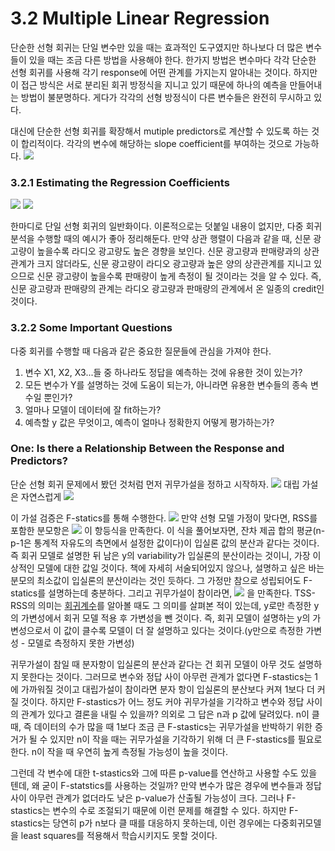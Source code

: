 # 3.2 Multiple Linear Regression

단순한 선형 회귀는 단일 변수만 있을 때는 효과적인 도구였지만 하나보다 더 많은 변수들이 있을 때는 조금 다른 방법을 사용해야 한다.
한가지 방법은 변수마다 각각 단순한 선형 회귀를 사용해 각기 response에 어떤 관계를 가지는지 알아내는 것이다. 하지만 이 접근 방식은 서로 분리된 회귀 방정식을 지니고 있기 때문에 하나의 예측을 만들어내는 방법이 불분명하다. 게다가 각각의 선형 방정식이 다른 변수들은 완전히 무시하고 있다.

대신에 단순한 선형 회귀를 확장해서 mutiple predictors로 계산할 수 있도록 하는 것이 합리적이다. 각각의 변수에 해당하는 slope coefficient를 부여하는 것으로 가능하다.
![](https://velog.velcdn.com/images/suwdle/post/1b47879f-9c9f-4931-933f-698817d1d5dc/image.png)
### 3.2.1 Estimating the Regression Coefficients
![](https://velog.velcdn.com/images/suwdle/post/bfadea58-36f1-41ba-8de8-3b04cbede98a/image.png)
![](https://velog.velcdn.com/images/suwdle/post/8d3b802f-ae26-4312-a273-883b58ac77fe/image.png)

한마디로 단일 선형 회귀의 일반화이다.
이론적으로는 덧붙일 내용이 없지만, 다중 회귀 분석을 수행할 때의 예시가 좋아 정리해둔다.
만약 상관 행렬이 다음과 같을 때, 신문 광고량이 높을수록 라디오 광고량도 높은 경향을 보인다. 신문 광고량과 판매량과의 상관관계가 크지 않더라도, 신문 광고량이 라디오 광고량과 높은 양의 상관관계를 지니고 있으므로 신문 광고량이 높을수록 판매량이 높게 측정이 될 것이라는 것을 알 수 있다. 즉, 신문 광고량과 판매량의 관계는 라디오 광고량과 판매량의 관계에서 온 일종의 credit인 것이다.
### 3.2.2 Some Important Questions
다중 회귀를 수행할 때 다음과 같은 중요한 질문들에 관심을 가져야 한다.
1. 변수 X1, X2, X3...들 중 하나라도 정답을 예측하는 것에 유용한 것이 있는가?
2. 모든 변수가 Y를 설명하는 것에 도움이 되는가, 아니라면 유용한 변수들의 종속 변수일 뿐인가?
3. 얼마나 모델이 데이터에 잘 fit하는가?
4. 예측할 y 값은 무엇이고, 예측이 얼마나 정확한지 어떻게 평가하는가?

### One: Is there a Relationship Between the Response and Predictors?
단순 선형 회귀 문제에서 봤던 것처럼 먼저 귀무가설을 정하고 시작하자.
![](https://velog.velcdn.com/images/suwdle/post/502886e7-3b07-42dd-bea6-5a6fa06441ab/image.png)
대립 가설은 자연스럽게
![](https://velog.velcdn.com/images/suwdle/post/0e247079-579a-4b6e-9bbd-f98b55d71e1b/image.png)

이 가설 검증은 F-statics를 통해 수행한다.
![](https://velog.velcdn.com/images/suwdle/post/18b439c4-f13d-48a8-842b-e2be77ddacfe/image.png)
만약 선형 모델 가정이 맞다면, RSS를 포함한 분모항은
![](https://velog.velcdn.com/images/suwdle/post/1914c457-0e99-472f-a16d-2b4daa2751ca/image.png)
이 항등식을 만족한다. 이 식을 풀어보자면, 잔차 제곱 합의 평균(n-p-1은 통계적 자유도의 측면에서 설정한 값이다)이 입실론 값의 분산과 같다는 것이다. 즉 회귀 모델로 설명한 뒤 남은 y의 variability가 입실론의 분산이라는 것이니, 가장 이상적인 모델에 대한 값일 것이다. 책에 자세히 서술되어있지 않으나, 설명하고 싶은 바는 분모의 최소값이 입실론의 분산이라는 것인 듯하다.
그 가정만 참으로 성립되어도 F-statics를 설명하는데 충분하다.
그리고 귀무가설이 참이라면,
![](https://velog.velcdn.com/images/suwdle/post/ce1f9b3b-4c09-4ca4-8a73-a7ec84235d3e/image.png)
을 만족한다. TSS-RSS의 의미는 [회귀계수](https://velog.io/@suwdle/ISL-Linear-Regression)를 알아볼 때도 그 의미를 살펴본 적이 있는데, y로만 측정한 y의 가변성에서 회귀 모델 적용 후 가변성을 뺀 것이다. 즉, 회귀 모델이 설명하는 y의 가변성으로서 이 값이 클수록 모델이 더 잘 설명하고 있다는 것이다.(y만으로 측정한 가변성 - 모델로 측정하지 못한 가변성)

귀무가설이 참일 때 분자항이 입실론의 분산과 같다는 건 회귀 모델이 아무 것도 설명하지 못한다는 것이다.
그러므로 변수와 정답 사이 아무런 관계가 없다면 F-stastics는 1에 가까워질 것이고 대립가설이 참이라면 분자 항이 입실론의 분산보다 커져 1보다 더 커질 것이다.
하지만 F-stastics가 어느 정도 커야 귀무가설을 기각하고 변수와 정답 사이의 관계가 있다고 결론을 내릴 수 있을까? 의외로 그 답은 n과 p 값에 달려있다. n이 클 때, 즉 데이터의 수가 많을 때 1보다 조금 큰 F-stastics는 귀무가설을 반박하기 위한 증거가 될 수 있지만 n이 작을 때는 귀무가설을 기각하기 위해 더 큰 F-stastics를 필요로 한다. n이 작을 때 우연히 높게 측정될 가능성이 높을 것이다.

그런데 각 변수에 대한 t-stastics와 그에 따른 p-value를 연산하고 사용할 수도 있을 텐데, 왜 굳이 F-statstics를 사용하는 것일까? 만약 변수가 많은 경우에 변수들과 정답 사이 아무런 관계가 없더라도 낮은 p-value가 산출될 가능성이 크다.
그러나 F-stastics는 변수의 수로 조절되기 때문에 이런 문제를 해결할 수 있다.
하지만 F-stastics는 당연히 p가 n보다 클 때를 대응하지 못하는데, 이런 경우에는 다중회귀모델을 least squares를 적용해서 학습시키지도 못할 것이다.